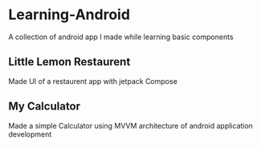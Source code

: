 # Learning-Android
A collection of android app I made while learning basic components

## Little Lemon Restaurent
Made UI of a restaurent app with jetpack Compose

## My Calculator
Made a simple Calculator using MVVM architecture of android application development
